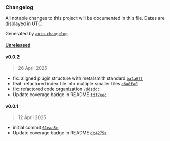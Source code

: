 ### Changelog

All notable changes to this project will be documented in this file. Dates are displayed in UTC.

Generated by [`auto-changelog`](https://github.com/CookPete/auto-changelog).

#### [Unreleased](https://github.com/wernerglinka/metalsmith-simple-pagination/compare/v0.0.2...HEAD)

#### [v0.0.2](https://github.com/wernerglinka/metalsmith-simple-pagination/compare/v0.0.1...v0.0.2)

> 26 April 2025

- fix: aligned plugin structure with metalsmith standard [`ba1a67f`](https://github.com/wernerglinka/metalsmith-simple-pagination/commit/ba1a67f2aced6e77726d458d22d10409ae5325f3)
- feat: refactored index file into multiple smaller files [`e6a8fa0`](https://github.com/wernerglinka/metalsmith-simple-pagination/commit/e6a8fa0e3412eee435295feaba3f58de8d18a6fa)
- fix: refactored code organization [`7dd1ddc`](https://github.com/wernerglinka/metalsmith-simple-pagination/commit/7dd1ddc564cfac5ff408b6c087c471fd02582588)
- Update coverage badge in README [`fdf7eec`](https://github.com/wernerglinka/metalsmith-simple-pagination/commit/fdf7eece78b99d48f3f80abfa801da2376e7f92e)

#### v0.0.1

> 12 April 2025

- initial commit [`61eaa5e`](https://github.com/wernerglinka/metalsmith-simple-pagination/commit/61eaa5e00ccb59b28c2dba9aafe8f0b243097397)
- Update coverage badge in README [`dc4275a`](https://github.com/wernerglinka/metalsmith-simple-pagination/commit/dc4275a18a5ae0d1b44597637f7d4d7493389cbb)
